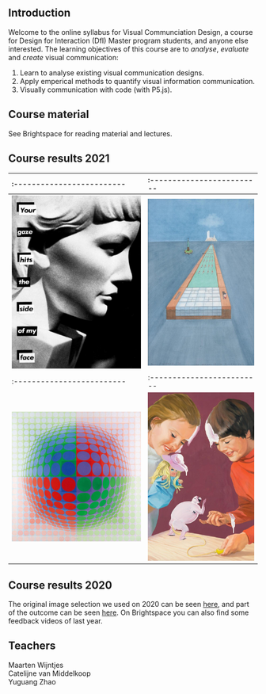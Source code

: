 

<script type="text/javascript" src="https://cdnjs.cloudflare.com/ajax/libs/p5.js/0.6.1/p5.js"></script>
<script type="text/javascript" src="https://cdnjs.cloudflare.com/ajax/libs/p5.js/0.6.1/addons/p5.sound.js"></script>
<script type="text/javascript" src="https://cdnjs.cloudflare.com/ajax/libs/p5.js/0.6.1/addons/p5.dom.js"></script>
<!--<script type="text/javascript" src="sketches/background_sketch.js"></script>-->
<div id="content" markdown="1">

## Introduction

Welcome to the online syllabus for Visual Communciation Design, a course for Design for Interaction (DfI) Master program students, and anyone else interested. The learning objectives of this course are to *analyse*, *evaluate* and *create* visual communication:

1.	Learn to analyse existing visual communication designs.
2.	Apply emperical methods to quantify visual information communication. 
3.	Visually communication with code (with P5.js).



<!--
The learning activities (assignments) each address a specific learning goal:

1.	Choose and study a set of images based on theories about perception and depiction.
2.	Design and conduct visual tests with a (small) group of observers, analyse and interpret data.  
3.	Learn to read, adept and write P5.js sketches during practical training and online courses. 

-->


## Course material

See Brightspace for reading material and lectures. 

<!--
* **Vision and Depiction** by Wijntjes & (a little bit of) Middelkoop. It is a draft version of the book we are working on. Besides a good outline/summery of the lectures it include spelling mistakes, repetitions, unfinished paragraphs and dead hyperlinks: feel free to notify us about unclarities. 
* [**Visual Thinking for Design**](https://www.amazon.com/dp/0123708966/ref=rdr_ext_tmb) by Colin Ware (Recommended). This has been a major inspiration source when teaching this course over the past years. He also wrote the bit more advanced book [Information Visualization - Perception for Design](https://www.amazon.com/dp/0123814642/ref=rdr_ext_tmb) that you should certainly check out when diving deeper in the topic of data visualization. 
* **Ways of Seeing** by John Berger (Recommended), either in [book form](https://www.amazon.co.uk/dp/014103579X/ref=rdr_ext_tmb) or from his [BBC series](https://youtu.be/0pDE4VX_9Kk).
* **A Primer of Visual Literacy** by Donis A. Dondis (Recommended).
-->


## Course results 2021


:-------------------------|:-------------------------
:-------------------------|:-------------------------
![](content/2021/18.jpg)|![](content/2021/51.jpg)
:-------------------------|:-------------------------
![](content/2021/77.jpg)|![](content/2021/73.jpg)

## Course results 2020
The original image selection we used on 2020 can be seen [here](/selection2020), and part of the outcome can be seen [here](/output2020). On Brightspace you can also find some feedback videos of last year. 

<!--
## Learning objectives

1. **Analyse** visual communication designs in terms of perception, (historical/cultural/use) context and technique.
2. Formulate hypotheses about communicative properties and empirically **evaluate** these. 
3. Learn to read, adept and write P5.js code to **create** interactive visual communication based on theory and data. 

### Analyse
During the lectures you will learn about the production and perception of visual information. You will learn about visual perception and also about history of art, graphic design and interfaces. The aim is that after this course, you can analyse any form of visual communication on the basis of
principles of perception
historical/cultural context
technical production

### Evaluate
How do you know your design intentions are met? What are the communicative properties of designs? This can be discovered by doing experiments. We will discuss various ways of evaluating your design that are typical for VCD applications. Much theory of perception is based on experiments like eye tracking or the speed and accuracy of finding or recognising/understanding information. While discussing the theory we will emphasise the methods used and translate them for VCD purposes. At the end of the course, you should be able to 
propose a strategy how you would ideally set up an evaluation
conduct a short experiment, analyse and interpret data with respect to theory

### Create
There are many ways to create visual information, as you will learn throughout the course. And since you are a master student you probably did some courses on sketching, photography, etc. Therefor we will focus on a different type of technique that is both very relevant for interaction design but also nicely supplemental to the techniques you already know: creating images through code. We will use P5.js, a wide used and documented language used by artists and designers. 

-->

## Teachers
Maarten Wijntjes <br>
Catelijne van Middelkoop <br>
Yuguang Zhao <br>

<!--
Maarten Wijntjes / <img src="images/wijntjes.png" alt="drawing" height="18"/>/ Office C-3-260

Catelijne van Middelkoop / <img src="images/middelkoop.png" alt="drawing" height="18"/>  / Office C-3-100

Mitchell van Zuijlen / <img src="images/zuijlen.png" alt="drawing" height="18"/> / Office C-2-090
-->
</div>
